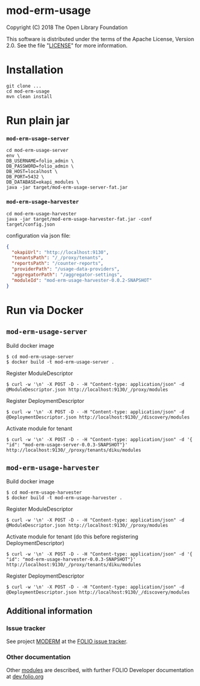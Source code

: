 # mod-erm-usage

Copyright (C) 2018 The Open Library Foundation

This software is distributed under the terms of the Apache License,
Version 2.0. See the file "[LICENSE](LICENSE)" for more information.


# Installation

```
git clone ...
cd mod-erm-usage
mvn clean install
```

# Run plain jar

### `mod-erm-usage-server`
```
cd mod-erm-usage-server
env \
DB_USERNAME=folio_admin \
DB_PASSWORD=folio_admin \
DB_HOST=localhost \
DB_PORT=5432 \
DB_DATABASE=okapi_modules \
java -jar target/mod-erm-usage-server-fat.jar
```

### `mod-erm-usage-harvester`

```
cd mod-erm-usage-harvester
java -jar target/mod-erm-usage-harvester-fat.jar -conf target/config.json
```

configuration via json file:
```json
{
  "okapiUrl": "http://localhost:9130",
  "tenantsPath": "/_/proxy/tenants",
  "reportsPath": "/counter-reports",
  "providerPath": "/usage-data-providers",
  "aggregatorPath": "/aggregator-settings",
  "moduleId": "mod-erm-usage-harvester-0.0.2-SNAPSHOT"
}
```

# Run via Docker

## `mod-erm-usage-server`

Build docker image

```
$ cd mod-erm-usage-server
$ docker build -t mod-erm-usage-server .
```

Register ModuleDescriptor

```
$ curl -w '\n' -X POST -D - -H "Content-type: application/json" -d @ModuleDescriptor.json http://localhost:9130/_/proxy/modules
```

Register DeploymentDescriptor

```
$ curl -w '\n' -X POST -D - -H "Content-type: application/json" -d @DeploymentDescriptor.json http://localhost:9130/_/discovery/modules
```

Activate module for tenant

```
$ curl -w '\n' -X POST -D - -H "Content-type: application/json" -d '{ "id": "mod-erm-usage-server-0.0.3-SNAPSHOT"}' http://localhost:9130/_/proxy/tenants/diku/modules
```

## `mod-erm-usage-harvester`

Build docker image

```
$ cd mod-erm-usage-harvester
$ docker build -t mod-erm-usage-harvester .
```

Register ModuleDescriptor

```
$ curl -w '\n' -X POST -D - -H "Content-type: application/json" -d @ModuleDescriptor.json http://localhost:9130/_/proxy/modules
```

Activate module for tenant (do this before registering DeploymentDescriptor)

```
$ curl -w '\n' -X POST -D - -H "Content-type: application/json" -d '{ "id": "mod-erm-usage-harvester-0.0.3-SNAPSHOT"}' http://localhost:9130/_/proxy/tenants/diku/modules
```

Register DeploymentDescriptor

```
$ curl -w '\n' -X POST -D - -H "Content-type: application/json" -d @DeploymentDescriptor.json http://localhost:9130/_/discovery/modules
```

## Additional information

### Issue tracker

See project [MODERM](https://issues.folio.org/browse/MODERM)
at the [FOLIO issue tracker](https://dev.folio.org/guidelines/issue-tracker).

### Other documentation

Other [modules](https://dev.folio.org/source-code/#server-side) are described,
with further FOLIO Developer documentation at [dev.folio.org](https://dev.folio.org/)


